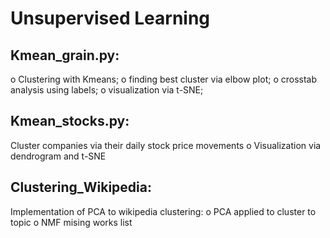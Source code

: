 # Unsupervised Learning

## Kmean_grain.py:
o Clustering with Kmeans;
o finding best cluster via elbow plot;
o crosstab analysis using labels;
o visualization via t-SNE;

## Kmean_stocks.py:
Cluster companies via their daily stock price movements
o Visualization via dendrogram and t-SNE

## Clustering_Wikipedia:
Implementation of PCA to wikipedia clustering:
o PCA applied to cluster to topic
o NMF mising works list